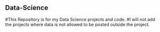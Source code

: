 ## Data-Science

#This Repository is for my Data Science projects and code.
#I will not add the projects where data is not allowed to be posted outside the project.

